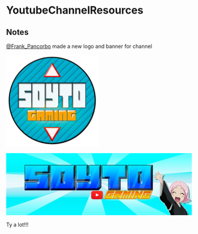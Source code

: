 # YoutubeChannelResources



## Notes
 
[@Frank_Pancorbo](https://twitter.com/Frank_Pancorbo) made a new logo and banner for channel

<a href="https://github.com/soyto/YoutubeChannelResources/raw/master/images/channel_profile_v2.jpg">
<img src="https://github.com/soyto/YoutubeChannelResources/raw/master/images/channel_profile_v2.jpg" width="250" height="250" />
</a>

![banner](https://github.com/soyto/YoutubeChannelResources/raw/master/images/channel_banner_v2.jpg)


Ty a lot!!!
